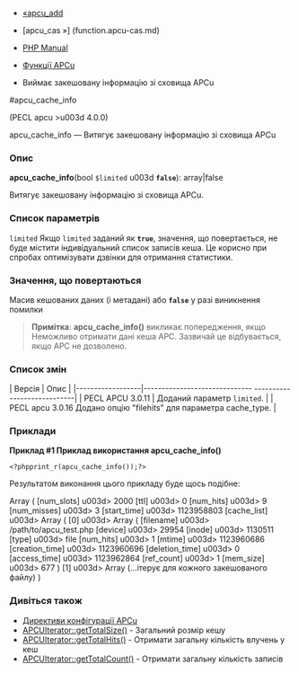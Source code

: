- [«apcu_add](function.apcu-add.md)
- [apcu_cas »] (function.apcu-cas.md)

- [PHP Manual](index.md)
- [Функції APCu](ref.apcu.md)
- Виймає закешовану інформацію зі сховища APCu

#apcu_cache_info

(PECL apcu \>u003d 4.0.0)

apcu_cache_info — Витягує закешовану інформацію зі сховища APCu

### Опис

**apcu_cache_info**(bool `$limited` u003d **`false`**): array\|false

Витягує закешовану інформацію зі сховища APCu.

### Список параметрів

`limited`
Якщо `limited` заданий як **`true`**, значення, що повертається, не буде
містити індивідуальний список записів кеша. Це корисно при спробах
оптимізувати дзвінки для отримання статистики.

### Значення, що повертаються

Масив кешованих даних (і метадані) або **`false`** у разі
виникнення помилки

> **Примітка**: **apcu_cache_info()** викликає попередження, якщо
> Неможливо отримати дані кеша APC. Зазвичай це відбувається, якщо APC
> не дозволено.

### Список змін

| Версія | Опис |
|------------------|------------------------------ ----------------------------|
| PECL APCU 3.0.11 | Доданий параметр `limited`. |
| PECL apcu 3.0.16 Додано опцію "filehits" для параметра cache_type. |

### Приклади

**Приклад #1 Приклад використання **apcu_cache_info()****

` <?phpprint_r(apcu_cache_info());?> `

Результатом виконання цього прикладу буде щось подібне:

Array
(
[num_slots] u003d> 2000
[ttl] u003d> 0
[num_hits] u003d> 9
[num_misses] u003d> 3
[start_time] u003d> 1123958803
[cache_list] u003d> Array
(
[0] u003d> Array
(
[filename] u003d> /path/to/apcu_test.php
[device] u003d> 29954
[inode] u003d> 1130511
[type] u003d> file
[num_hits] u003d> 1
[mtime] u003d> 1123960686
[creation_time] u003d> 1123960696
[deletion_time] u003d> 0
[access_time] u003d> 1123962864
[ref_count] u003d> 1
[mem_size] u003d> 677
)
[1] u003d> Array (...ітерує для кожного закешованого файлу)
)

### Дивіться також

- [Директиви конфігурації APCu](apcu.configuration.md)
- [APCUIterator::getTotalSize()](apcuiterator.gettotalsize.md) -
Загальний розмір кешу
- [APCUIterator::getTotalHits()](apcuiterator.gettotalhits.md) -
Отримати загальну кількість влучень у кеш
- [APCUIterator::getTotalCount()](apcuiterator.gettotalcount.md) -
Отримати загальну кількість записів
